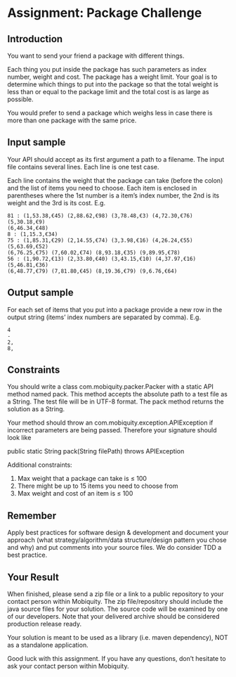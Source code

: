 # Assignment:	Package	Challenge

## Introduction

You want to send your friend a package with different things.

Each thing you put inside the package has such parameters as index number, weight and cost. The
package has a weight limit. Your goal is to determine which things to put into the package so that the
total weight is less than or equal to the package limit and the total cost is as large as possible.

You would prefer to send a package which weighs less in case there is more than one package with the
same price.

## Input	sample

Your API should accept as its first argument a path to a filename. The input file contains several lines.
Each line is one test case.

Each line contains the weight that the package can take (before the colon) and the list of items you need
to choose. Each item is enclosed in parentheses where the 1st number is a item’s index number, the 2nd
is its weight and the 3rd is its cost. E.g.

```
81 : (1,53.38,€45) (2,88.62,€98) (3,78.48,€3) (4,72.30,€76) (5,30.18,€9)
(6,46.34,€48)
8 : (1,15.3,€34)
75 : (1,85.31,€29) (2,14.55,€74) (3,3.98,€16) (4,26.24,€55) (5,63.69,€52)
(6,76.25,€75) (7,60.02,€74) (8,93.18,€35) (9,89.95,€78)
56 : (1,90.72,€13) (2,33.80,€40) (3,43.15,€10) (4,37.97,€16) (5,46.81,€36)
(6,48.77,€79) (7,81.80,€45) (8,19.36,€79) (9,6.76,€64)
```
## Output	sample

For each set of items that you put into a package provide a new row in the output string (items’ index
numbers are separated by comma). E.g.

```
4
-
2,
8,
```


## Constraints

You should write a class com.mobiquity.packer.Packer with a static API method named pack. This
method accepts the absolute path to a test file as a String. The test file will be in UTF-8 format. The pack
method returns the solution as a String.

Your method should throw an com.mobiquity.exception.APIException if incorrect parameters are being
passed. Therefore your signature should look like

public static String pack(String filePath) throws APIException

Additional constraints:

1. Max weight that a package can take is ≤ 100
2. There might be up to 15 items you need to choose from
3. Max weight and cost of an item is ≤ 100

## Remember

Apply best practices for software design & development and document your approach (what
strategy/algorithm/data structure/design pattern you chose and why) and put comments into your
source files. We do consider TDD a best practice.

## Your	Result

When finished, please send a zip file or a link to a public repository to your contact person within
Mobiquity. The zip file/repository should include the java source files for your solution. The source code
will be examined by one of our developers. Note that your delivered archive should be considered
production release ready.

Your solution is meant to be used as a library (i.e. maven dependency), NOT as a standalone application.

Good luck with this assignment. If you have any questions, don’t hesitate to ask your contact person
within Mobiquity.